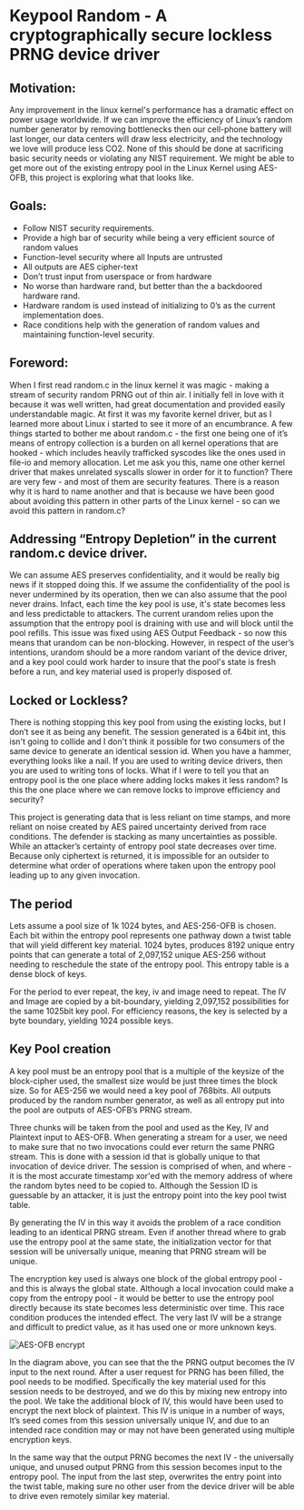 # Keypool Random - A cryptographically secure lockless PRNG device driver

## Motivation:

Any improvement in the linux kernel's performance has a dramatic effect on power usage worldwide.  If we can improve the efficiency of Linux’s random number generator by removing bottlenecks then our cell-phone battery will last longer, our data centers will draw less electricity, and the technology we love will produce less CO2.   None of this should be done at sacrificing basic security needs or violating any NIST requirement.  We might be able to get more out of the existing entropy pool in the Linux Kernel using AES-OFB, this project is exploring what that looks like.

## Goals:
 - Follow NIST security requirements.
 - Provide a high bar of security while being a very efficient source of random values 
 - Function-level security where all Inputs are untrusted
 - All outputs are AES cipher-text 
 - Don’t trust input from userspace or from hardware
 - No worse than hardware rand, but better than the a backdoored hardware rand. 
 - Hardware random is used instead of initializing to 0’s as the current implementation does.
 - Race conditions help with the generation of random values and maintaining function-level security.

## Foreword:

When I first read random.c in the linux kernel it was magic - making a stream of security random PRNG out of thin air.  I initially fell in love with it because it was well written, had great documentation and provided easily understandable magic.  At first it was my favorite kernel driver, but as I learned more about Linux i started to see it more of an encumbrance.  A few things started to bother me about random.c - the first one being one of it’s means of entropy collection is a burden on all kernel operations that are hooked - which includes heavily trafficked syscodes like the ones used in file-io and memory allocation.  Let me ask you this, name one other kernel driver that makes unrelated syscalls slower in order for it to function? There are very few - and most of them are security features.  There is a reason why it is hard to name another and that is because we have been good about avoiding this pattern in other parts of the Linux kernel - so can we avoid this pattern in random.c?

## Addressing “Entropy Depletion” in the current random.c device driver. 

We can assume AES preserves confidentiality, and it would be really big news if it stopped doing this.  If we assume the confidentiality of the pool is never undermined by its operation, then  we can also assume that the pool never drains.  Infact, each time the key pool is use, it's state becomes less and less predictable to attackers. The current urandom relies upon the assumption that the entropy pool is draining with use and will block until the pool refills. This issue was fixed using AES Output Feedback - so now this means that urandom can be non-blocking.  However, in respect of the user’s intentions,  urandom should be a more random variant of the device driver, and a key pool could work harder to insure that the pool's state is fresh before a run, and key material used is properly disposed of.

## Locked or Lockless?

There is nothing stopping this key pool from using the existing locks, but I don’t see it as being any benefit.  The session generated is a 64bit int, this isn't going to collide and I don't think it possible for two consumers of the same device to generate an identical session id. When you have a hammer, everything looks like a nail.  If you are used to writing device drivers, then you are used to writing tons of locks.  What if I were to tell you that an entropy pool is the one place where adding locks makes it less random?  Is this the one place where we can remove locks to improve efficiency and security? 

This project is generating data that is less reliant on time stamps, and more reliant on noise created by AES paired uncertainty derived from race conditions. The defender is stacking as many uncertainties as possible. While an attacker’s certainty of entropy pool state decreases over time.  Because only ciphertext is returned, it is impossible for an outsider to determine what order of operations where taken upon the entropy pool leading up to any given invocation. 

## The period

Lets assume a pool size of 1k 1024 bytes, and AES-256-OFB is chosen.  Each bit within the entropy pool represents one pathway down a twist table that will yield different key material.  1024 bytes, produces 8192 unique entry points that can generate a total of 2,097,152 unique AES-256 without needing to reschedule the state of the entropy pool.   This entropy table is a dense block of keys.

For the period to ever repeat, the key, iv and image need to repeat.  The IV and Image are copied by a bit-boundary, yielding 2,097,152 possibilities for the same 1025bit key pool. For efficiency reasons, the key is selected by a byte boundary, yielding 1024 possible keys.


## Key Pool creation

A key pool must be an entropy pool that is a multiple of the keysize of the block-cipher used, the smallest size would be just three times the block size.  So for AES-256 we would need a key pool of 768bits.  All outputs produced by the random number generator, as well as all entropy put into the pool are outputs of AES-OFB’s PRNG stream.

Three chunks will be taken from the pool and used as the Key, IV and Plaintext input to AES-OFB.  When generating a stream for a user,  we need to make sure that no two invocations could ever return the same PNRG stream. This is done with a session id that is globally unique to that invocation of device driver.  The session is comprised of when, and where - it is the most accurate timestamp xor'ed with the memory address of where the random bytes need to be copied to.   Although the Session ID is guessable by an attacker, it is just the entropy point into the key pool twist table.

By generating the IV in this way it avoids the problem of a race condition leading to an identical PRNG stream.  Even if another thread where to grab use the entropy pool at the same state, the initialization vector for that session will be universally unique, meaning that PRNG stream will be unique. 

The encryption key used is always one block of the global entropy pool - and this is always the global state.  Although a local invocation could make a copy from the entropy pool - it would be better to use the entropy pool directly because its state becomes less deterministic over time.  This race condition produces the intended effect.  The very last IV will be a strange and difficult to predict value, as it has used one or more unknown keys.

![AES-OFB encrypt](https://upload.wikimedia.org/wikipedia/commons/thumb/b/b0/OFB_encryption.svg/1202px-OFB_encryption.svg.png)

In the diagram above, you can see that the the PRNG output becomes the IV input to the next round. After a user request for PRNG has been filled, the pool needs to be modified.   Specifically the key material used for this session needs to be destroyed, and we do this by mixing new entropy into the pool.  We take the additional block of IV, this would have been used to encrypt the next block of plaintext.  This IV is unique in a number of ways,  It’s seed comes from this session universally unique IV, and due to an intended race condition may or may not have been generated using multiple encryption keys.

In the same way that the output PRNG becomes the next IV - the universally unique, and unused output PRNG from this session becomes input to the entropy pool.  The input from the last step, overwrites the entry point into the twist table, making sure no other user from the device driver will be able to drive even remotely similar key material.

